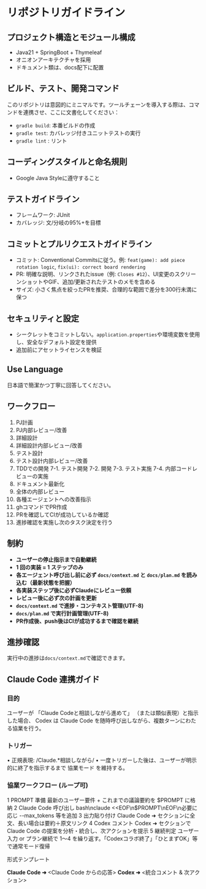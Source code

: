 # リポジトリガイドライン

## プロジェクト構造とモジュール構成
- Java21 + SpringBoot + Thymeleaf
- オニオンアーキテクチャを採用
- ドキュメント類は、docs配下に配置

## ビルド、テスト、開発コマンド
このリポジトリは意図的にミニマルです。ツールチェーンを導入する際は、コマンドを連携させ、ここに文書化してください：
- `gradle build`: 本番ビルドの作成
- `gradle test`: カバレッジ付きユニットテストの実行
- `gradle lint` : リント

## コーディングスタイルと命名規則
- Google Java Styleに遵守すること


## テストガイドライン
- フレームワーク: JUnit 
- カバレッジ: 文/分岐の95%+を目標


## コミットとプルリクエストガイドライン
- コミット: Conventional Commitsに従う。例: `feat(game): add piece rotation logic`, `fix(ui): correct board rendering`
- PR: 明確な説明、リンクされたissue（例: `Closes #12`）、UI変更のスクリーンショットやGIF、追加/更新されたテストのメモを含める
- サイズ: 小さく焦点を絞ったPRを推奨、合理的な範囲で差分を300行未満に保つ

## セキュリティと設定
- シークレットをコミットしない。`application.properties`や環境変数を使用し、安全なデフォルト設定を提供
- 追加前にアセットライセンスを検証

## Use Language
日本語で簡潔かつ丁寧に回答してください。

## ワークフロー
1. PJ計画 
2. PJ内部レビュー/改善
3. 詳細設計
4. 詳細設計内部レビュー/改善
5. テスト設計
6. テスト設計内部レビュー/改善
7. TDDでの開発
   7-1. テスト開発
   7-2. 開発
   7-3. テスト実施
   7-4. 内部コードレビューの実施
8. ドキュメント最新化
9. 全体の内部レビュー
10. 各種エージェントへの改善指示
11. ghコマンドでPR作成
12. PRを確認してCIが成功しているか確認
13. 進捗確認を実施し次のタスク決定を行う

## 制約
- **ユーザーの停止指示まで自動継続**
- **1 回の実装 = 1 ステップのみ**
- **各エージェント呼び出し前に必ず `docs/context.md` と `docs/plan.md` を読み込む（最新状態を把握）**
- **各実装ステップ後に必ずClaudeにレビュー依頼**
- **レビュー後に必ず次の計画を更新**
- **`docs/context.md` で進捗・コンテキスト管理(UTF-8)**
- **`docs/plan.md` で実行計画管理(UTF-8)**
- **PR作成後、push後はCIが成功するまで確認を継続**

## 進捗確認
実行中の進捗は`docs/context.md`で確認できます。

## Claude Code 連携ガイド

### 目的

ユーザーが 「Claude Codeと相談しながら進めて」 （または類似表現）と指示した場合、
Codex は Claude Code を随時呼び出しながら、複数ターンにわたる協業を行う。

### トリガー
• 正規表現: /Claude.*相談しながら/
• 一度トリガーした後は、ユーザーが明示的に終了を指示するまで 協業モード を維持する。

### 協業ワークフロー (ループ可)

1 PROMPT 準備 最新のユーザー要件 + これまでの議論要約を $PROMPT に格納
2 Claude Code 呼び出し  bash\nclaude <<EOF\n$PROMPT\nEOF\n必要に応じ --max_tokens 等を追加
3 出力貼り付け  Claude Code ➜ セクションに全文、長い場合は要約＋原文リンク
4 Codex コメント  Codex ➜ セクションで Claude Code の提案を分析・統合し、次アクションを提示
5 継続判定  ユーザー入力 or プラン継続で 1〜4 を繰り返す。「Codexコラボ終了」「ひとまずOK」等で通常モード復帰

形式テンプレート

**Claude Code ➜**
<Claude Code からの応答>
**Codex ➜**
<統合コメント & 次アクション>
